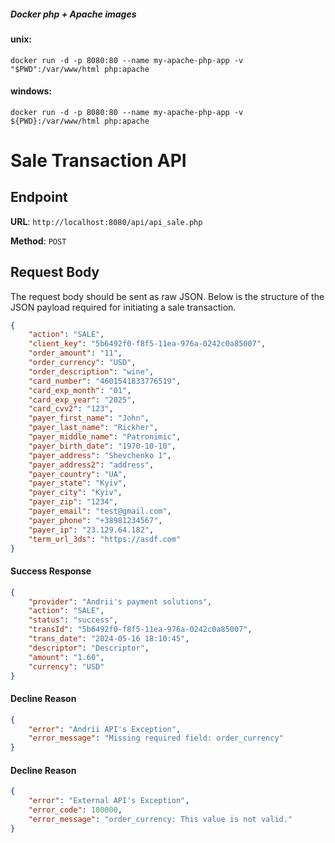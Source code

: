 ##### Docker php + Apache images <br/>

#### unix:
` docker run -d -p 8080:80 --name my-apache-php-app -v "$PWD":/var/www/html php:apache `

#### windows:
` docker run -d -p 8080:80 --name my-apache-php-app -v ${PWD}:/var/www/html php:apache `

# Sale Transaction API

## Endpoint

**URL**: `http://localhost:8080/api/api_sale.php`

**Method**: `POST`

## Request Body

The request body should be sent as raw JSON. Below is the structure of the JSON payload required for initiating a sale transaction.

```json
{
    "action": "SALE",
    "client_key": "5b6492f0-f8f5-11ea-976a-0242c0a85007",
    "order_amount": "11",
    "order_currency": "USD",
    "order_description": "wine",
    "card_number": "4601541833776519",
    "card_exp_month": "01",
    "card_exp_year": "2025",
    "card_cvv2": "123",
    "payer_first_name": "John",
    "payer_last_name": "Rickher",
    "payer_middle_name": "Patronimic",
    "payer_birth_date": "1970-10-10",
    "payer_address": "Shevchenko 1",
    "payer_address2": "address",
    "payer_country": "UA",
    "payer_state": "Kyiv",
    "payer_city": "Kyiv",
    "payer_zip": "1234",
    "payer_email": "test@gmail.com",
    "payer_phone": "+38981234567",
    "payer_ip": "23.129.64.182",
    "term_url_3ds": "https://asdf.com"
}
```

#### Success Response
```json
{
    "provider": "Andrii's payment solutions",
    "action": "SALE",
    "status": "success",
    "transId": "5b6492f0-f8f5-11ea-976a-0242c0a85007",
    "trans_date": "2024-05-16 18:10:45",
    "descriptor": "Descriptor",
    "amount": "1.60",
    "currency": "USD"
}
```


#### Decline Reason
```json
{
    "error": "Andrii API's Exception",
    "error_message": "Missing required field: order_currency"
}
```

#### Decline Reason
```json
{
    "error": "External API's Exception",
    "error_code": 100000,
    "error_message": "order_currency: This value is not valid."
}
```
